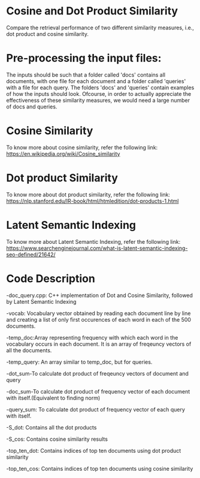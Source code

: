 # Cosine and Dot Product Similarity
 Compare the retrieval performance of two different similarity measures, i.e., dot product and cosine similarity.
# Pre-processing the input files:
The inputs should be such that a folder called 'docs' contains all documents, with one file for each document and a folder called 'queries' with a file for each query.
The folders 'docs' and 'queries' contain examples of how the inputs should look. Ofcourse, in order to actually appreciate the effectiveness of these similarity measures, we would need a large number of docs and queries.

# Cosine Similarity
To know more about cosine similarity, refer the following link:
https://en.wikipedia.org/wiki/Cosine_similarity

# Dot product Similarity
To know more about dot product similarity, refer the following link:
https://nlp.stanford.edu/IR-book/html/htmledition/dot-products-1.html

# Latent Semantic Indexing
To know more about Latent Semantic Indexing, refer the following link:
https://www.searchenginejournal.com/what-is-latent-semantic-indexing-seo-defined/21642/

# Code Description
-doc_query.cpp: C++ implementation of Dot and Cosine Similarity, followed by Latent Semantic Indexing

-vocab: Vocabulary vector obtained by reading each document line by line and creating a list of only first occurences of each word in each of the 500 documents. 

-temp_doc:Array representing frequency with which each word in the vocabulary occurs in each document. It is an array of freqeuncy vectors of all the documents.

-temp_query: An array similar to temp_doc, but for queries.

-dot_sum-To calculate dot product of freqeuncy vectors of document and query

-doc_sum-To calculate dot product of frequency vector of each document with itself.(Equivalent to finding norm)

-query_sum: To calculate dot product of frequency vector of each query with itself.

-S_dot: Contains all the dot products

-S_cos: Contains cosine similarity results

-top_ten_dot: Contains indices of top ten documents using dot product similarity

-top_ten_cos: Contains indices of top ten documents using cosine similarity



